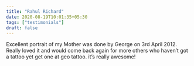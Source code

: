 ```yaml
---
title: "Rahul Richard"
date: 2020-08-19T10:01:35+05:30
tags: ["testimonials"]
draft: false
---
```


Excellent portrait of my Mother was done by George on 3rd April 2012. Really loved it and would come back again for more others who haven’t got a tattoo yet get one at geo tattoo. it’s really awesome!
